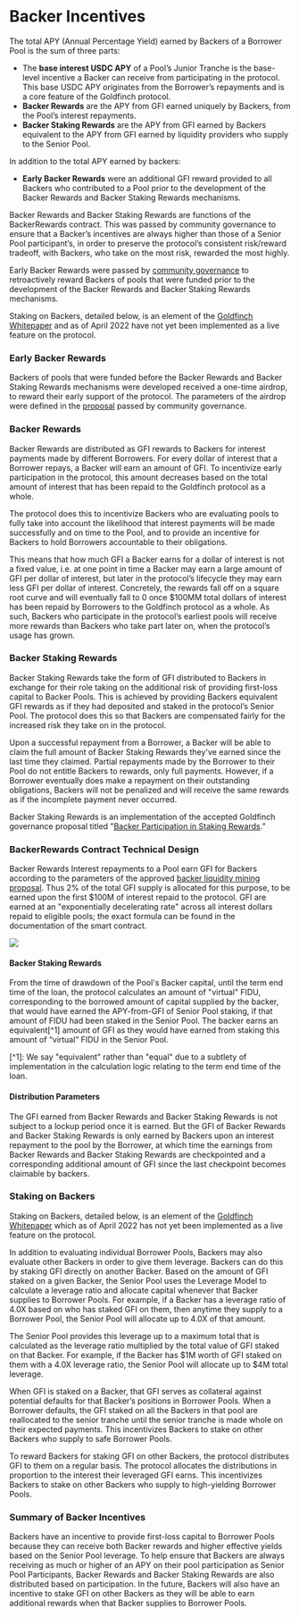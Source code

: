 # Backer Incentives

The total APY (Annual Percentage Yield) earned by Backers of a Borrower Pool is the sum of three parts:&#x20;

* The **base interest USDC APY** of a Pool’s Junior Tranche is the base-level incentive a Backer can receive from participating in the protocol. This base USDC APY originates from the Borrower’s repayments and is a core feature of the Goldfinch protocol.&#x20;
* **Backer Rewards** are the APY from GFI earned uniquely by Backers, from the Pool’s interest repayments.&#x20;
* **Backer Staking Rewards** are the APY from GFI earned by Backers equivalent to the APY from GFI earned by liquidity providers who supply to the Senior Pool.

In addition to the total APY earned by backers:&#x20;

* **Early Backer Rewards** were an additional GFI reward provided to all Backers who contributed to a Pool prior to the development of the Backer Rewards and Backer Staking Rewards mechanisms.

Backer Rewards and Backer Staking Rewards are functions of the BackerRewards contract. This was passed by community governance to ensure that a Backer’s incentives are always higher than those of a Senior Pool participant’s, in order to preserve the protocol’s consistent risk/reward tradeoff, with Backers, who take on the most risk, rewarded the most highly.

Early Backer Rewards were passed by [community governance](https://gov.goldfinch.finance/t/retroactive-backer-distribution-proposal-4-same-as-3-with-ammendment/505) to retroactively reward Backers of pools that were funded prior to the development of the Backer Rewards and Backer Staking Rewards mechanisms.

Staking on Backers, detailed below, is an element of the [Goldfinch Whitepaper](https://goldfinch.finance/goldfinch\_whitepaper.pdf) and as of April 2022 have not yet been implemented as a live feature on the protocol.

### Early Backer Rewards&#x20;

Backers of pools that were funded before the Backer Rewards and Backer Staking Rewards mechanisms were developed received a one-time airdrop, to reward their early support of the protocol. The parameters of the airdrop were defined in the [proposal](https://gov.goldfinch.finance/t/retroactive-backer-distribution-proposal-4-same-as-3-with-ammendment/505) passed by community governance.

### Backer Rewards&#x20;

Backer Rewards are distributed as GFI rewards to Backers for interest payments made by different Borrowers. For every dollar of interest that a Borrower repays, a Backer will earn an amount of GFI. To incentivize early participation in the protocol, this amount decreases based on the total amount of interest that has been repaid to the Goldfinch protocol as a whole.

The protocol does this to incentivize Backers who are evaluating pools to fully take into account the likelihood that interest payments will be made successfully and on time to the Pool, and to provide an incentive for Backers to hold Borrowers accountable to their obligations.

This means that how much GFI a Backer earns for a dollar of interest is not a fixed value, i.e. at one point in time a Backer may earn a large amount of GFI per dollar of interest, but later in the protocol’s lifecycle they may earn less GFI per dollar of interest. Concretely, the rewards fall off on a square root curve and will eventually fall to 0 once $100MM total dollars of interest has been repaid by Borrowers to the Goldfinch protocol as a whole. As such, Backers who participate in the protocol’s earliest pools will receive more rewards than Backers who take part later on, when the protocol’s usage has grown.

### Backer Staking Rewards&#x20;

Backer Staking Rewards take the form of GFI distributed to Backers in exchange for their role taking on the additional risk of providing first-loss capital to Backer Pools. This is achieved by providing Backers equivalent GFI rewards as if they had deposited and staked in the protocol’s Senior Pool. The protocol does this so that Backers are compensated fairly for the increased risk they take on in the protocol.

Upon a successful repayment from a Borrower, a Backer will be able to claim the full amount of Backer Staking Rewards they've earned since the last time they claimed. Partial repayments made by the Borrower to their Pool do not entitle Backers to rewards, only full payments. However, if a Borrower eventually does make a repayment on their outstanding obligations, Backers will not be penalized and will receive the same rewards as if the incomplete payment never occurred.

Backer Staking Rewards is an implementation of the accepted Goldfinch governance proposal titled "[Backer Participation in Staking Rewards](https://gov.goldfinch.finance/t/backer-participation-in-staking-rewards/682).”

### BackerRewards Contract Technical Design&#x20;

Backer Rewards Interest repayments to a Pool earn GFI for Backers according to the parameters of the approved [backer liquidity mining proposal](https://snapshot.org/#/goldfinch.eth/proposal/0xb716c18c38eb1828044aca84a1466ac08221a37a96ce73b04e9caa847e13e0da). Thus 2% of the total GFI supply is allocated for this purpose, to be earned upon the first $100M of interest repaid to the protocol. GFI are earned at an "exponentially decelerating rate" across all interest dollars repaid to eligible pools; the exact formula can be found in the documentation of the smart contract.

![](https://lh3.googleusercontent.com/fwAIIkW4pZDVFJqi2Cb8Dy3-d\_5Bhw-IZd3qw4jtjd8\_DzwreXvQpiv2DnVvKYI2-G6mV\_jHBetfXCSrmbghKv8phLyvWNd15oUh6PjOMigih9rp7VYxcSSrTPlsBhnaRcqb9C7-)

#### Backer Staking Rewards&#x20;

From the time of drawdown of the Pool's Backer capital, until the term end time of the loan, the protocol calculates an amount of "virtual" FIDU, corresponding to the borrowed amount of capital supplied by the backer, that would have earned the APY-from-GFI of Senior Pool staking, if that amount of FIDU had been staked in the Senior Pool. The backer earns an equivalent\[^1] amount of GFI as they would have earned from staking this amount of “virtual” FIDU in the Senior Pool.

\[^1]: We say "equivalent" rather than "equal" due to a subtlety of implementation in the calculation logic relating to the term end time of the loan.

#### Distribution Parameters&#x20;

The GFI earned from Backer Rewards and Backer Staking Rewards is not subject to a lockup period once it is earned. But the GFI of Backer Rewards and Backer Staking Rewards is only earned by Backers upon an interest repayment to the pool by the Borrower, at which time the earnings from Backer Rewards and Backer Staking Rewards are checkpointed and a corresponding additional amount of GFI since the last checkpoint becomes claimable by backers.

### Staking on Backers&#x20;

Staking on Backers, detailed below, is an element of the [Goldfinch Whitepaper](https://goldfinch.finance/goldfinch\_whitepaper.pdf) which as of April 2022 has not yet been implemented as a live feature on the protocol.

In addition to evaluating individual Borrower Pools, Backers may also evaluate other Backers in order to give them leverage. Backers can do this by staking GFI directly on another Backer. Based on the amount of GFI staked on a given Backer, the Senior Pool uses the Leverage Model to calculate a leverage ratio and allocate capital whenever that Backer supplies to Borrower Pools. For example, if a Backer has a leverage ratio of 4.0X based on who has staked GFI on them, then anytime they supply to a Borrower Pool, the Senior Pool will allocate up to 4.0X of that amount.

The Senior Pool provides this leverage up to a maximum total that is calculated as the leverage ratio multiplied by the total value of GFI staked on that Backer. For example, if the Backer has $1M worth of GFI staked on them with a 4.0X leverage ratio, the Senior Pool will allocate up to $4M total leverage.

When GFI is staked on a Backer, that GFI serves as collateral against potential defaults for that Backer’s positions in Borrower Pools. When a Borrower defaults, the GFI staked on all the Backers in that pool are reallocated to the senior tranche until the senior tranche is made whole on their expected payments. This incentivizes Backers to stake on other Backers who supply to safe Borrower Pools.

To reward Backers for staking GFI on other Backers, the protocol distributes GFI to them on a regular basis. The protocol allocates the distributions in proportion to the interest their leveraged GFI earns. This incentivizes Backers to stake on other Backers who supply to high-yielding Borrower Pools.

### Summary of Backer Incentives&#x20;

Backers have an incentive to provide first-loss capital to Borrower Pools because they can receive both Backer rewards and higher effective yields based on the Senior Pool leverage. To help ensure that Backers are always receiving as much or higher of an APY on their pool participation as Senior Pool Participants, Backer Rewards and Backer Staking Rewards are also distributed based on participation. In the future, Backers will also have an incentive to stake GFI on other Backers as they will be able to earn additional rewards when that Backer supplies to Borrower Pools.
